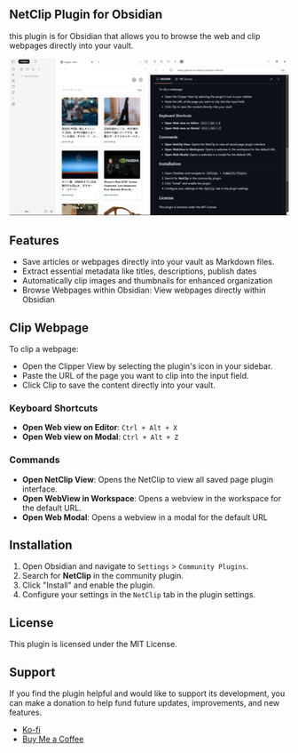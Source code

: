 ## NetClip Plugin for Obsidian

this plugin is for Obsidian that allows you to browse the web and clip webpages directly into your vault.

![preview_img_1](./assets/screenshot.png)

## Features


- Save articles or webpages directly into your vault as Markdown files.
- Extract essential metadata like titles, descriptions, publish dates
- Automatically clip images and thumbnails for enhanced organization
- Browse Webpages within Obsidian: View webpages directly within Obsidian


## Clip Webpage
To clip a webpage:

- Open the Clipper View by selecting the plugin's icon in your sidebar.
- Paste the URL of the page you want to clip into the input field.
- Click Clip to save the content directly into your vault.

### Keyboard Shortcuts                                   

- **Open Web view on Editor**: `Ctrl + Alt + X`
- **Open Web view on Modal**: `Ctrl + Alt + Z`

    
### Commands

- **Open NetClip View**: Opens the NetClip to view all saved page plugin interface.
- **Open WebView in Workspace**: Opens a webview in the workspace for the default URL.
- **Open Web Modal**: Opens a webview in a modal for the default URL

## Installation

1. Open Obsidian and navigate to `Settings` > `Community Plugins`.
2. Search for **NetClip** in the community plugin.
3. Click "Install" and enable the plugin.
4. Configure your settings in the `NetClip` tab in the plugin settings.

## License

This plugin is licensed under the MIT License.

## Support

If you find the plugin helpful and would like to support its development, you can make a donation to help fund future updates, improvements, and new features.

- [Ko-fi](https://ko-fi.com/elharis)
- [Buy Me a Coffee](https://buymeacoffee.com/el_haris)


